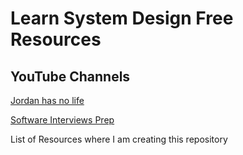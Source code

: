 # Learn System Design Free Resources 

## YouTube Channels
[Jordan has no life](https://www.youtube.com/@jordanhasnolife5163)

[Software Interviews Prep](https://www.youtube.com/@SoftwareInterviewsPrep)

List of Resources where I am creating this repository 

